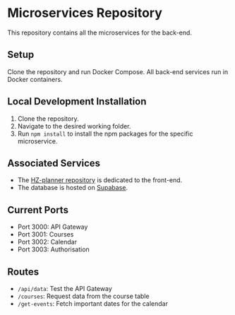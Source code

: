# Microservices Repository

This repository contains all the microservices for the back-end.

## Setup

Clone the repository and run Docker Compose. All back-end services run in Docker containers.

## Local Development Installation

1. Clone the repository.
2. Navigate to the desired working folder.
3. Run `npm install` to install the npm packages for the specific microservice.

## Associated Services

- The [HZ-planner repository](https://github.com/example/hz-planner) is dedicated to the front-end.
- The database is hosted on [Supabase](https://supabase.io/).

## Current Ports

- Port 3000: API Gateway
- Port 3001: Courses
- Port 3002: Calendar
- Port 3003: Authorisation

## Routes

- `/api/data`: Test the API Gateway
- `/courses`: Request data from the course table
- `/get-events`: Fetch important dates for the calendar